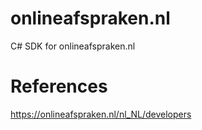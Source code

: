 # onlineafspraken.nl
C# SDK for onlineafspraken.nl



# References
https://onlineafspraken.nl/nl_NL/developers
